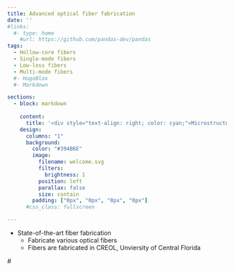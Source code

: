 ```yaml
---
title: Advanced optical fiber fabrication
date: ''
#links:
  #- type: home
    #url: https://github.com/pandas-dev/pandas
tags:
  - Hollow-core fibers
  - Single-mode fibers
  - Low-loss fibers
  - Multi-mode fibers
  #- HugoBlox
  #- Markdown

sections:
  - block: markdown
    
    content:
      title: '<div style="text-align: right; color: cyan;">Microstructure Optical Fiber Lab</div>'
    design:
      columns: "1"
      background:
        color: "#394B6E"
        image:
          filename: welcome.svg
          filters:
            brightness: 1
          position: left
          parallax: false
          size: contain
        padding: ["0px", "0px", "0px", "0px"]
      #css_class: fullscreen

---
```


- State-of-the-art fiber fabrication
  - Fabricate various optical fibers
  - Fibers are fabricated in CREOL, Unviersity of Central Florida


#<!--more-->
